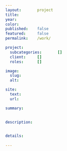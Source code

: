 ```yaml
---
layout:       project
title:        
year:         
color:        
published:    false
featured:     false
permalink:    /work/

project:
  subcategories:       []
  client:     []
  roles:      []

image:
  slug:       
  alt:        

site:
  text:       
  url:        

summary: 
  

description:
  

details:
  
---
```

